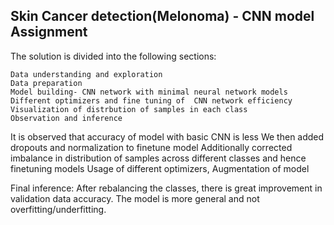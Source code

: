 
Skin Cancer detection(Melonoma) - CNN model Assignment
------------------------------------------------------------------------------------------------------

The solution is divided into the following sections:

    Data understanding and exploration
    Data preparation
    Model building- CNN network with minimal neural network models
    Different optimizers and fine tuning of  CNN network efficiency
    Visualization of distrbution of samples in each class
    Observation and inference

It is observed that accuracy of model with basic CNN is less
We then added dropouts and normalization to finetune model
Additionally corrected imbalance in distribution of samples across different classes  and hence finetuning models 
Usage of different optimizers, Augmentation of model 

Final inference:
After rebalancing the classes, there is great improvement in validation data accuracy. The model is more general and not overfitting/underfitting.




